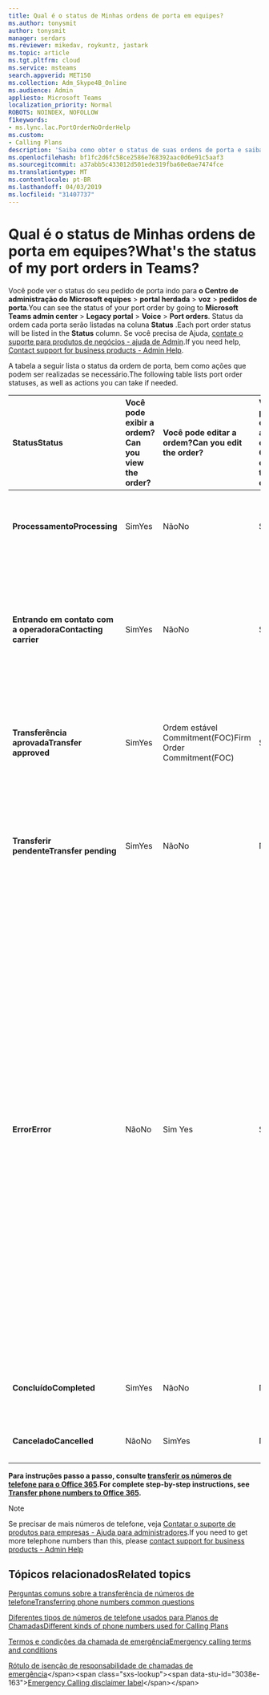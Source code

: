 ```yaml
---
title: Qual é o status de Minhas ordens de porta em equipes?
ms.author: tonysmit
author: tonysmit
manager: serdars
ms.reviewer: mikedav, roykuntz, jastark
ms.topic: article
ms.tgt.pltfrm: cloud
ms.service: msteams
search.appverid: MET150
ms.collection: Adm_Skype4B_Online
ms.audience: Admin
appliesto: Microsoft Teams
localization_priority: Normal
ROBOTS: NOINDEX, NOFOLLOW
f1keywords:
- ms.lync.lac.PortOrderNoOrderHelp
ms.custom:
- Calling Plans
description: 'Saiba como obter o status de suas ordens de porta e saiba as ações diferentes que podem ser realizadas neles. '
ms.openlocfilehash: bf1fc2d6fc58ce2586e768392aac0d6e91c5aaf3
ms.sourcegitcommit: a37abb5c433012d501ede319fba60e0ae7474fce
ms.translationtype: MT
ms.contentlocale: pt-BR
ms.lasthandoff: 04/03/2019
ms.locfileid: "31407737"
---
```

# <a name="whats-the-status-of-my-port-orders-in-teams"></a><span data-ttu-id="3038e-103">Qual é o status de Minhas ordens de porta em equipes?</span><span class="sxs-lookup"><span data-stu-id="3038e-103">What's the status of my port orders in Teams?</span></span>

<span data-ttu-id="3038e-104">Você pode ver o status do seu pedido de porta indo para **o Centro de administração do Microsoft equipes** > **portal herdada** > **voz** > **pedidos de porta**.</span><span class="sxs-lookup"><span data-stu-id="3038e-104">You can see the status of your port order by going to **Microsoft Teams admin center** > **Legacy portal** > **Voice** > **Port orders**.</span></span> <span data-ttu-id="3038e-105">Status da ordem cada porta serão listadas na coluna **Status** .</span><span class="sxs-lookup"><span data-stu-id="3038e-105">Each port order status will be listed in the **Status** column.</span></span> <span data-ttu-id="3038e-106">Se você precisa de Ajuda, [contate o suporte para produtos de negócios - ajuda de Admin](https://docs.microsoft.com/office365/admin/contact-support-for-business-products).</span><span class="sxs-lookup"><span data-stu-id="3038e-106">If you need help, [Contact support for business products - Admin Help](https://docs.microsoft.com/office365/admin/contact-support-for-business-products).</span></span>

<span data-ttu-id="3038e-107">A tabela a seguir lista o status da ordem de porta, bem como ações que podem ser realizadas se necessário.</span><span class="sxs-lookup"><span data-stu-id="3038e-107">The following table lists port order statuses, as well as actions you can take if needed.</span></span>

|<span data-ttu-id="3038e-108">**Status**</span><span class="sxs-lookup"><span data-stu-id="3038e-108">**Status**</span></span>|<span data-ttu-id="3038e-109">**Você pode exibir a ordem?**</span><span class="sxs-lookup"><span data-stu-id="3038e-109">**Can you view the order?**</span></span>|<span data-ttu-id="3038e-110">**Você pode editar a ordem?**</span><span class="sxs-lookup"><span data-stu-id="3038e-110">**Can you edit the order?**</span></span>|<span data-ttu-id="3038e-111">**Você pode cancelar a ordem?**</span><span class="sxs-lookup"><span data-stu-id="3038e-111">**Can you cancel the order?**</span></span>|<span data-ttu-id="3038e-112">**Você pode excluir a ordem?**</span><span class="sxs-lookup"><span data-stu-id="3038e-112">**Can you delete the order?**</span></span>|<span data-ttu-id="3038e-113">**Descrição**</span><span class="sxs-lookup"><span data-stu-id="3038e-113">**Description**</span></span>|
|:-----|:-----|:-----|:-----|:-----|:-----|
|<span data-ttu-id="3038e-114">**Processamento**</span><span class="sxs-lookup"><span data-stu-id="3038e-114">**Processing**</span></span> <br/> |<span data-ttu-id="3038e-115">Sim</span><span class="sxs-lookup"><span data-stu-id="3038e-115">Yes</span></span>  <br/> |<span data-ttu-id="3038e-116">Não</span><span class="sxs-lookup"><span data-stu-id="3038e-116">No</span></span>  <br/> |<span data-ttu-id="3038e-117">Sim</span><span class="sxs-lookup"><span data-stu-id="3038e-117">Yes</span></span>  <br/> |<span data-ttu-id="3038e-118">Não</span><span class="sxs-lookup"><span data-stu-id="3038e-118">No</span></span>  <br/> |<span data-ttu-id="3038e-119">O administrador tiver criado a ordem, e ele é foi recebido pela Microsoft.</span><span class="sxs-lookup"><span data-stu-id="3038e-119">The admin has created the order, and it's been received by Microsoft.</span></span>  <br/> |
|<span data-ttu-id="3038e-120">**Entrando em contato com a operadora**</span><span class="sxs-lookup"><span data-stu-id="3038e-120">**Contacting carrier**</span></span> <br/> |<span data-ttu-id="3038e-121">Sim</span><span class="sxs-lookup"><span data-stu-id="3038e-121">Yes</span></span>  <br/> |<span data-ttu-id="3038e-122">Não</span><span class="sxs-lookup"><span data-stu-id="3038e-122">No</span></span>  <br/> |<span data-ttu-id="3038e-123">Sim</span><span class="sxs-lookup"><span data-stu-id="3038e-123">Yes</span></span>  <br/> |<span data-ttu-id="3038e-124">Não</span><span class="sxs-lookup"><span data-stu-id="3038e-124">No</span></span>  <br/> |<span data-ttu-id="3038e-125">A ordem foi recebida e aprovada pela Microsoft e estamos trabalhando com a operadora perder para obtê-lo aprovado.</span><span class="sxs-lookup"><span data-stu-id="3038e-125">The order has been received and approved by Microsoft, and we are working with the losing carrier to get it approved.</span></span>  <br/> |
|<span data-ttu-id="3038e-126">**Transferência aprovada**</span><span class="sxs-lookup"><span data-stu-id="3038e-126">**Transfer approved**</span></span> <br/> |<span data-ttu-id="3038e-127">Sim</span><span class="sxs-lookup"><span data-stu-id="3038e-127">Yes</span></span>  <br/> |<span data-ttu-id="3038e-128">Ordem estável Commitment(FOC)</span><span class="sxs-lookup"><span data-stu-id="3038e-128">Firm Order Commitment(FOC)</span></span>  <br/> |<span data-ttu-id="3038e-129">Sim</span><span class="sxs-lookup"><span data-stu-id="3038e-129">Yes</span></span>  <br/> |<span data-ttu-id="3038e-130">Não</span><span class="sxs-lookup"><span data-stu-id="3038e-130">No</span></span>  <br/> |<span data-ttu-id="3038e-131">A ordem foi aceita pela operadora perder e a data FOC tiver sido definida.</span><span class="sxs-lookup"><span data-stu-id="3038e-131">The order has been accepted by the losing carrier, and the FOC date has been set.</span></span>  <br/> |
|<span data-ttu-id="3038e-132">**Transferir pendente**</span><span class="sxs-lookup"><span data-stu-id="3038e-132">**Transfer pending**</span></span> <br/> |<span data-ttu-id="3038e-133">Sim</span><span class="sxs-lookup"><span data-stu-id="3038e-133">Yes</span></span>  <br/> |<span data-ttu-id="3038e-134">Não</span><span class="sxs-lookup"><span data-stu-id="3038e-134">No</span></span>  <br/> |<span data-ttu-id="3038e-135">Não</span><span class="sxs-lookup"><span data-stu-id="3038e-135">No</span></span>  <br/> |<span data-ttu-id="3038e-136">Não</span><span class="sxs-lookup"><span data-stu-id="3038e-136">No</span></span>  <br/> |<span data-ttu-id="3038e-137">A transferência é menos de 24 horas ausente, portanto a ordem não possa ser editada ou cancelada.</span><span class="sxs-lookup"><span data-stu-id="3038e-137">The transfer is less than 24 hours away, so the order can no longer be edited or cancelled.</span></span>  <br/> |
|<span data-ttu-id="3038e-138">**Error**</span><span class="sxs-lookup"><span data-stu-id="3038e-138">**Error**</span></span> <br/> |<span data-ttu-id="3038e-139">Não</span><span class="sxs-lookup"><span data-stu-id="3038e-139">No</span></span>  <br/> |<span data-ttu-id="3038e-140">Sim </span><span class="sxs-lookup"><span data-stu-id="3038e-140">Yes</span></span>  <br/> |<span data-ttu-id="3038e-141">Sim</span><span class="sxs-lookup"><span data-stu-id="3038e-141">Yes</span></span>  <br/> |<span data-ttu-id="3038e-142">Sim (neste momento, você não pode excluir a ordem de porta se não houver um erro.</span><span class="sxs-lookup"><span data-stu-id="3038e-142">Yes (at this time, you can't delete the port order if there is an error.</span></span> <span data-ttu-id="3038e-143">A ordem de porta precisa ser recriada ou precisar [contate o suporte para produtos de negócios - ajuda de Admin](https://docs.microsoft.com/office365/admin/contact-support-for-business-products).</span><span class="sxs-lookup"><span data-stu-id="3038e-143">The port order needs to be re-created, or you need to [Contact support for business products - Admin Help](https://docs.microsoft.com/office365/admin/contact-support-for-business-products).</span></span>  <br/> |<span data-ttu-id="3038e-144">A operadora perder rejeitou a ordem.</span><span class="sxs-lookup"><span data-stu-id="3038e-144">The losing carrier has rejected the order.</span></span>  <br/> |
|<span data-ttu-id="3038e-145">**Concluído**</span><span class="sxs-lookup"><span data-stu-id="3038e-145">**Completed**</span></span> <br/> |<span data-ttu-id="3038e-146">Sim</span><span class="sxs-lookup"><span data-stu-id="3038e-146">Yes</span></span>  <br/> |<span data-ttu-id="3038e-147">Não</span><span class="sxs-lookup"><span data-stu-id="3038e-147">No</span></span>  <br/> |<span data-ttu-id="3038e-148">Não</span><span class="sxs-lookup"><span data-stu-id="3038e-148">No</span></span>  <br/> |<span data-ttu-id="3038e-149">Não</span><span class="sxs-lookup"><span data-stu-id="3038e-149">No</span></span>  <br/> |<span data-ttu-id="3038e-150">Os números foram transferidos com êxito.</span><span class="sxs-lookup"><span data-stu-id="3038e-150">The numbers have been successfully transferred.</span></span>  <br/> |
|<span data-ttu-id="3038e-151">**Cancelado**</span><span class="sxs-lookup"><span data-stu-id="3038e-151">**Cancelled**</span></span> <br/> |<span data-ttu-id="3038e-152">Não</span><span class="sxs-lookup"><span data-stu-id="3038e-152">No</span></span>  <br/> |<span data-ttu-id="3038e-153">Sim</span><span class="sxs-lookup"><span data-stu-id="3038e-153">Yes</span></span>  <br/> |<span data-ttu-id="3038e-154">Não</span><span class="sxs-lookup"><span data-stu-id="3038e-154">No</span></span>  <br/> |<span data-ttu-id="3038e-155">Não</span><span class="sxs-lookup"><span data-stu-id="3038e-155">No</span></span>  <br/> |<span data-ttu-id="3038e-156">O administrador cancelou a ordem.</span><span class="sxs-lookup"><span data-stu-id="3038e-156">The admin has canceled the order.</span></span>  <br/> |
   
 <span data-ttu-id="3038e-157">**Para instruções passo a passo, consulte [transferir os números de telefone para o Office 365](/microsoftteams/transfer-phone-numbers-to-office-365).**</span><span class="sxs-lookup"><span data-stu-id="3038e-157">**For complete step-by-step instructions, see [Transfer phone numbers to Office 365](/microsoftteams/transfer-phone-numbers-to-office-365).**</span></span>
 
> [!NOTE]
> <span data-ttu-id="3038e-158">Se precisar de mais números de telefone, veja [Contatar o suporte de produtos para empresas - Ajuda para administradores](https://docs.microsoft.com/office365/admin/contact-support-for-business-products).</span><span class="sxs-lookup"><span data-stu-id="3038e-158">If you need to get more telephone numbers than this, please [contact support for business products - Admin Help](https://docs.microsoft.com/office365/admin/contact-support-for-business-products)</span></span>


## <a name="related-topics"></a><span data-ttu-id="3038e-159">Tópicos relacionados</span><span class="sxs-lookup"><span data-stu-id="3038e-159">Related topics</span></span>
[<span data-ttu-id="3038e-160">Perguntas comuns sobre a transferência de números de telefone</span><span class="sxs-lookup"><span data-stu-id="3038e-160">Transferring phone numbers common questions</span></span>](/microsoftteams/transferring-phone-numbers-common-questions)

[<span data-ttu-id="3038e-161">Diferentes tipos de números de telefone usados para Planos de Chamadas</span><span class="sxs-lookup"><span data-stu-id="3038e-161">Different kinds of phone numbers used for Calling Plans</span></span>](/microsoftteams/different-kinds-of-phone-numbers-used-for-calling-plans)

[<span data-ttu-id="3038e-162">Termos e condições da chamada de emergência</span><span class="sxs-lookup"><span data-stu-id="3038e-162">Emergency calling terms and conditions</span></span>](/microsoftteams/emergency-calling-terms-and-conditions)

<span data-ttu-id="3038e-163">[Rótulo de isenção de responsabilidade de chamadas de emergência](https://github.com/MicrosoftDocs/OfficeDocs-SkypeForBusiness/blob/live/Teams/downloads/emergency-calling/emergency-calling-label-(en-us)-(v.1.0).zip?raw=true)</span><span class="sxs-lookup"><span data-stu-id="3038e-163">[Emergency Calling disclaimer label](https://github.com/MicrosoftDocs/OfficeDocs-SkypeForBusiness/blob/live/Teams/downloads/emergency-calling/emergency-calling-label-(en-us)-(v.1.0).zip?raw=true)</span></span>


